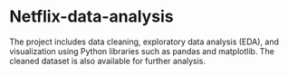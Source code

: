# Netflix-data-analysis
The project includes data cleaning, exploratory data analysis (EDA), and visualization using Python libraries such as pandas and matplotlib. The cleaned dataset is also available for further analysis.
